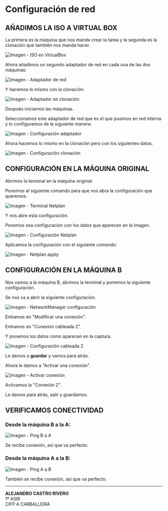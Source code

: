 
# Configuración de red

## AÑADIMOS LA ISO A VIRTUAL BOX

La primera es la máquina que nos manda crear la tarea y la segunda es la clonación que también nos manda hacer.

![Imagen - ISO en VirtualBox](img1.png)

Ahora añadimos un segundo adaptador de red en cada una de las dos máquinas:

![Imagen - Adaptador de red](img2.png)

Y hacemos lo mismo con la clonación:

![Imagen - Adaptador en clonación](img3.png)

Después iniciamos las máquinas.

Seleccionamos este adaptador de red que es el que pusimos en red interna y lo configuramos de la siguiente manera:

![Imagen - Configuración adaptador](img4.png)

Ahora hacemos lo mismo en la clonación pero con los siguientes datos.

![Imagen - Configuración clonación](img5.png)

## CONFIGURACIÓN EN LA MÁQUINA ORIGINAL

Abrimos la terminal en la máquina original:

Ponemos el siguiente comando para que nos abra la configuración que queremos.

![Imagen - Terminal Netplan](img6.png)

Y nos abre esta configuración.

Ponemos esa configuración con los datos que aparecen en la imagen.

![Imagen - Configuración Netplan](img7.png)

Aplicamos la configuración con el siguiente comando:

![Imagen - Netplan apply](img8.png)

## CONFIGURACIÓN EN LA MÁQUINA B

Nos vamos a la máquina B, abrimos la terminal y ponemos la siguiente configuración.

Se nos va a abrir la siguiente configuración.

![Imagen - NetworkManager configuración](img9.png)

Entramos en "Modificar una conexión".

Entramos en "Conexión cableada 2".

Y ponemos los datos como aparecen en la captura.

![Imagen - Configuración cableada 2](img10.png)

Le damos a **guardar** y vamos para atrás.

Ahora le damos a "Activar una conexión".

![Imagen - Activar conexión](img11.png)

Activamos la "Conexión 2".

Le damos para atrás, salir y guardamos.

## VERIFICAMOS CONECTIVIDAD

### Desde la máquina B a la A:
![Imagen - Ping B a A](img12.png)

Se recibe conexión, así que va perfecto.

### Desde la máquina A a la B:
![Imagen - Ping A a B](img13.png)

También se recibe conexión, así que va perfecto.

---

**ALEJANDRO CASTRO RIVERO**  
1ª ASIR  
CIFP A CARBALLEIRA
